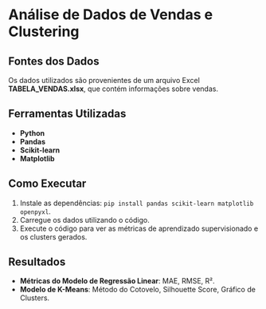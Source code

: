 # Análise de Dados de Vendas e Clustering

## Fontes dos Dados
Os dados utilizados são provenientes de um arquivo Excel **TABELA_VENDAS.xlsx**, que contém informações sobre vendas.

## Ferramentas Utilizadas
- **Python**
- **Pandas**
- **Scikit-learn**
- **Matplotlib**

## Como Executar
1. Instale as dependências: `pip install pandas scikit-learn matplotlib openpyxl`.
2. Carregue os dados utilizando o código.
3. Execute o código para ver as métricas de aprendizado supervisionado e os clusters gerados.

## Resultados
- **Métricas do Modelo de Regressão Linear**: MAE, RMSE, R².
- **Modelo de K-Means**: Método do Cotovelo, Silhouette Score, Gráfico de Clusters.
